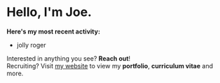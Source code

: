 # Hello, I'm Joe.
**Here's my most recent activity:**<br>
<!--activity_section_start-->
- jolly roger
<!--activity_section_end-->

Interested in anything you see? **Reach out**!<br>
Recruiting? Visit [my website](https://joebinns.com/) to view my **portfolio**, **curriculum vitae** and more.
